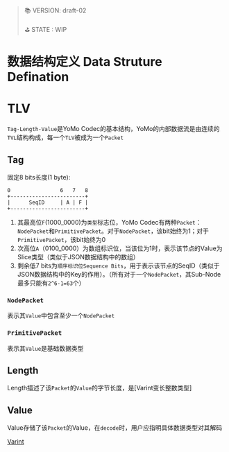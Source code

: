 > 📚 VERSION: draft-02
>
> ⛳️ STATE  : WIP

# 数据结构定义 Data Struture Defination

TLV
===

`Tag-Length-Value`是YoMo Codec的基本结构，YoMo的内部数据流是由连续的`TVL`结构构成，每一个`TLV`被成为一个`Packet`

## Tag

固定8 bits长度(1 byte):

```
0                6   7   8
+------------------------+
|      SeqID     | A | F |
+------------------------+
```

1. 其最高位`F`(1000_0000)为`类型`标志位，YoMo Codec有两种`Packet`：`NodePacket`和`PrimitivePacket`。对于`NodePacket`，该bit始终为1；对于`PrimitivePacket`，该bit始终为0
1. 次高位`A`（0100_0000）为数组标识位，当该位为1时，表示该节点的Value为Slice类型（类似于JSON数据结构中的数组）
1. 剩余低7 bits为`顺序标识位Sequence Bits`，用于表示该节点的SeqID（类似于JSON数据结构中的Key的作用）。（所有对于一个`NodePacket`，其Sub-Node最多只能有`2^6-1=63`个）

### `NodePacket`

表示其`Value`中包含至少一个`NodePacket`

### `PrimitivePacket`

表示其`Value`是基础数据类型

## Length

Length描述了该`Packet`的`Value`的字节长度，是[Varint变长整数类型]

## Value

Value存储了该`Packet`的Value，在`decode`时，用户应指明具体数据类型对其解码

[Varint](SPEC-02.md#varint)
